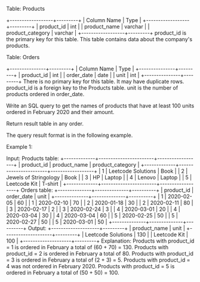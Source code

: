  Table: Products
 
 
 +------------------+---------+
 | Column Name      | Type    |
 +------------------+---------+
 | product_id       | int     |
 | product_name     | varchar |
 | product_category | varchar |
 +------------------+---------+
 product_id is the primary key for this table.
 This table contains data about the company's products.
 
 
 
 
 Table: Orders
 
 
 +---------------+---------+
 | Column Name   | Type    |
 +---------------+---------+
 | product_id    | int     |
 | order_date    | date    |
 | unit          | int     |
 +---------------+---------+
 There is no primary key for this table. It may have duplicate rows.
 product_id is a foreign key to the Products table.
 unit is the number of products ordered in order_date.
 
 
 
 
 Write an SQL query to get the names of products that have at least 100 units
 ordered in February 2020 and their amount.
 
 Return result table in any order.
 
 The query result format is in the following example.
 
 
 Example 1:
 
 
 Input: 
 Products table:
 +-------------+-----------------------+------------------+
 | product_id  | product_name          | product_category |
 +-------------+-----------------------+------------------+
 | 1           | Leetcode Solutions    | Book             |
 | 2           | Jewels of Stringology | Book             |
 | 3           | HP                    | Laptop           |
 | 4           | Lenovo                | Laptop           |
 | 5           | Leetcode Kit          | T-shirt          |
 +-------------+-----------------------+------------------+
 Orders table:
 +--------------+--------------+----------+
 | product_id   | order_date   | unit     |
 +--------------+--------------+----------+
 | 1            | 2020-02-05   | 60       |
 | 1            | 2020-02-10   | 70       |
 | 2            | 2020-01-18   | 30       |
 | 2            | 2020-02-11   | 80       |
 | 3            | 2020-02-17   | 2        |
 | 3            | 2020-02-24   | 3        |
 | 4            | 2020-03-01   | 20       |
 | 4            | 2020-03-04   | 30       |
 | 4            | 2020-03-04   | 60       |
 | 5            | 2020-02-25   | 50       |
 | 5            | 2020-02-27   | 50       |
 | 5            | 2020-03-01   | 50       |
 +--------------+--------------+----------+
 Output: 
 +--------------------+---------+
 | product_name       | unit    |
 +--------------------+---------+
 | Leetcode Solutions | 130     |
 | Leetcode Kit       | 100     |
 +--------------------+---------+
 Explanation: 
 Products with product_id = 1 is ordered in February a total of (60 + 70) =
 130.
 Products with product_id = 2 is ordered in February a total of 80.
 Products with product_id = 3 is ordered in February a total of (2 + 3) = 5.
 Products with product_id = 4 was not ordered in February 2020.
 Products with product_id = 5 is ordered in February a total of (50 + 50) =
 100.
 
 



